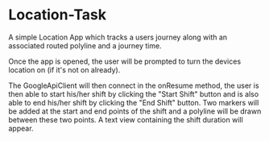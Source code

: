 # Location-Task
A simple Location App which tracks a users journey along with an associated routed polyline and a journey time.

Once the app is opened, the user will be prompted to turn the devices location on (if it's not on already). 

The GoogleApiClient will then connect in the onResume method, the user is then able to start his/her shift by clicking the "Start Shift"
button and is also able to end his/her shift by clicking the "End Shift" button. Two markers will be added at the 
start and end points of the shift and a polyline will be drawn between these two points. A text view containing the 
shift duration will appear.
 
